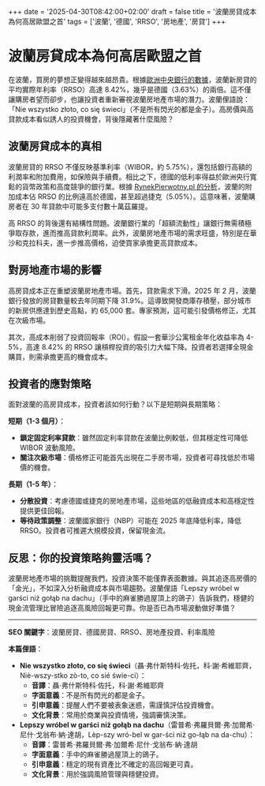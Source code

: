 +++
date = '2025-04-30T08:42:00+02:00'
draft = false
title = '波蘭房貸成本為何高居歐盟之首'
tags = ['波蘭', '德國', 'RRSO', '房地產', '房貸']
+++

# 波蘭房貸成本為何高居歐盟之首

在波蘭，買房的夢想正變得越來越昂貴。根據[歐洲中央銀行的數據](https://next.gazeta.pl/pieniadz/7,188932,31895518,niemcy-maja-sie-czym-chwalic-ich-kredyty-sa-znacznie-tansze.html)，波蘭新房貸的平均實際年利率（RRSO）高達 8.42%，幾乎是德國（3.63%）的兩倍。這不僅讓購房者望而卻步，也讓投資者重新審視波蘭房地產市場的潛力。波蘭俚語說：「Nie wszystko złoto, co się świeci」（不是所有閃光的都是金子）。高房價與高貸款成本看似誘人的投資機會，背後隱藏著什麼風險？

## 波蘭房貸成本的真相

波蘭房貸的 RRSO 不僅反映基準利率（WIBOR，約 5.75%），還包括銀行高額的利潤率和附加費用，如保險與手續費。相比之下，德國的低利率得益於歐洲央行寬鬆的貨幣政策和高度競爭的銀行業。根據 [RynekPierwotny.pl 的分析](https://biznes.wprost.pl/nieruchomosci/12000727/polskie-kredyty-hipoteczne-najdrozsze-w-ue-rekordowe-rrso-i-dodatkowe-koszty.html)，波蘭的附加成本佔 RRSO 的比例遠高於德國，甚至超過捷克（5.05%）。這意味著，波蘭購房者在 30 年貸款中可能多支付數十萬茲羅提。

高 RRSO 的背後還有結構性問題。波蘭銀行業的「超額流動性」讓銀行無需積極爭取存款，進而推高貸款利潤率。此外，波蘭房地產市場的需求旺盛，特別是在華沙和克拉科夫，進一步推高價格，迫使買家承擔更高貸款成本。

## 對房地產市場的影響

高房貸成本正在重塑波蘭房地產市場。首先，貸款需求下滑。2025 年 2 月，波蘭銀行發放的房貸數量較去年同期下降 31.9%。這導致開發商庫存積壓，部分城市的新房供應達到歷史高點，約 65,000 套。專家預測，這可能引發價格修正，尤其在次級市場。

其次，高成本削弱了投資回報率（ROI）。假設一套華沙公寓租金年化收益率為 4-5%，高達 8.42% 的 RRSO 讓槓桿投資的吸引力大幅下降。投資者若選擇全現金購買，則需承擔更高的機會成本。

## 投資者的應對策略

面對波蘭的高房貸成本，投資者該如何行動？以下是短期與長期策略：

**短期（1-3 個月）**：  
- **鎖定固定利率貸款**：雖然固定利率貸款在波蘭比例較低，但其穩定性可降低 WIBOR 波動風險。  
- **關注次級市場**：價格修正可能首先出現在二手房市場，投資者可尋找低於市場價的機會。  

**長期（1-5 年）**：  
- **分散投資**：考慮德國或捷克的房地產市場，這些地區的低融資成本和高穩定性提供更佳回報。  
- **等待政策調整**：波蘭國家銀行（NBP）可能在 2025 年底降低利率，降低 RRSO。投資者可推遲大規模投資，保留現金流。

## 反思：你的投資策略夠靈活嗎？

波蘭房地產市場的挑戰提醒我們，投資決策不能僅靠表面數據。與其追逐高房價的「金光」，不如深入分析融資成本與市場趨勢。波蘭俚語「Lepszy wróbel w garści niż gołąb na dachu」（手中的麻雀勝過屋頂上的鴿子）告訴我們，穩健的現金流管理比冒險追逐高風險回報更可靠。你是否已為市場波動做好準備？

---

**SEO 關鍵字**：波蘭房貸、德國房貸、RRSO、房地產投資、利率風險

**本篇俚語**：  
- **Nie wszystko złoto, co się świeci**（聶·弗什斯特科·佐托，科·謝·希維耶齊，Niè-wszy-stko zò-to, co sié świe-ci）：  
  - **音譯**：聶·弗什斯特科·佐托，科·謝·希維耶齊  
  - **字面意義**：不是所有閃光的都是金子。  
  - **引申意義**：提醒人們不要被表象迷惑，需謹慎評估投資機會。  
  - **文化背景**：常用於商業與投資情境，強調審慎決策。  
- **Lepszy wróbel w garści niż gołąb na dachu**（雷普希·弗羅貝爾·弗·加爾希·尼什·戈翁布·納·達胡，Lèp-szy wró-bel w gar-ści niż go-łąb na da-chu）：  
  - **音譯**：雷普希·弗羅貝爾·弗·加爾希·尼什·戈翁布·納·達胡  
  - **字面意義**：手中的麻雀勝過屋頂上的鴿子。  
  - **引申意義**：穩定的現有資產比不確定的高回報更可貴。  
  - **文化背景**：用於強調風險管理與穩健投資。